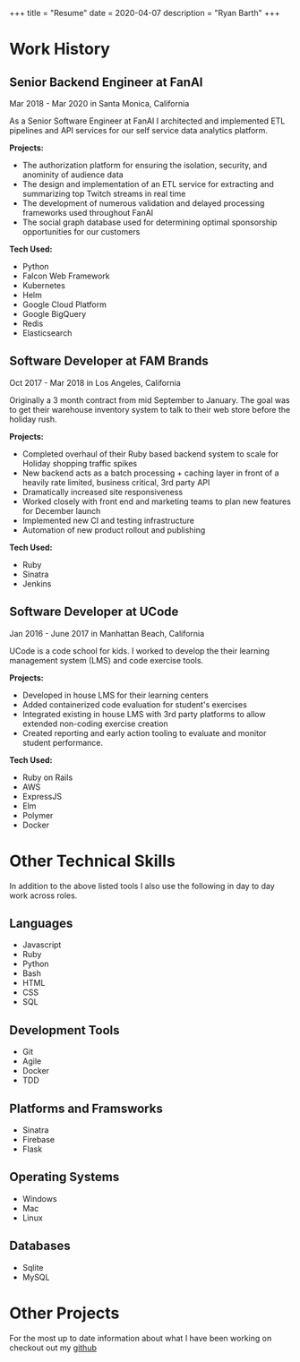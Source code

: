 +++
title = "Resume"
date = 2020-04-07
description = "Ryan Barth"
+++
# Work History

## Senior Backend Engineer at FanAI
Mar 2018 - Mar 2020 in Santa Monica, California

As a Senior Software Engineer at FanAI I architected and implemented ETL
pipelines and API services for our self service data analytics platform.

**Projects:**
* The authorization platform for ensuring the isolation, security, and anominity
  of audience data
* The design and implementation of an ETL service for extracting and summarizing
  top Twitch streams in real time
* The development of numerous validation and delayed processing frameworks used
  throughout FanAI
* The social graph database used for determining optimal sponsorship
  opportunities for our customers

**Tech Used:**
* Python
* Falcon Web Framework
* Kubernetes
* Helm
* Google Cloud Platform
* Google BigQuery
* Redis
* Elasticsearch

## Software Developer at FAM Brands
Oct 2017 - Mar 2018 in Los Angeles, California

Originally a 3 month contract from mid September to January. The goal was to get
their warehouse inventory system to talk to their web store before the holiday
rush.

**Projects:**

* Completed overhaul of their Ruby based backend system to scale for Holiday
  shopping traffic spikes
* New backend acts as a batch processing + caching layer in front of a heavily
  rate limited, business critical, 3rd party API
* Dramatically increased site responsiveness
* Worked closely with front end and marketing teams to plan new features for
  December launch
* Implemented new CI and testing infrastructure
* Automation of new product rollout and publishing

**Tech Used:**
* Ruby
* Sinatra
* Jenkins


## Software Developer at UCode
Jan 2016 - June 2017 in Manhattan Beach, California

UCode is a code school for kids. I worked to develop the their learning
management system (LMS) and code exercise tools.

**Projects:**
* Developed in house LMS for their learning centers
* Added containerized code evaluation for student's exercises
* Integrated existing in house LMS with 3rd party platforms to allow extended
  non-coding exercise creation
* Created reporting and early action tooling to evaluate and monitor student
  performance.

**Tech Used:**
* Ruby on Rails
* AWS
* ExpressJS
* Elm
* Polymer
* Docker

# Other Technical Skills
In addition to the above listed tools I also use the following in day to day
work across roles.

## Languages
* Javascript
* Ruby
* Python
* Bash
* HTML
* CSS
* SQL

## Development Tools
* Git
* Agile
* Docker
* TDD

## Platforms and Framsworks
* Sinatra
* Firebase
* Flask

## Operating Systems
* Windows
* Mac
* Linux

## Databases
* Sqlite
* MySQL

# Other Projects
For the most up to date information about what I have been working on checkout
out my [github](https://github.com/r-bar)
